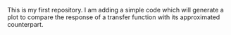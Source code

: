 This is my first repository. I am adding a simple code which will generate a plot to compare the response of a transfer function with its approximated counterpart.
